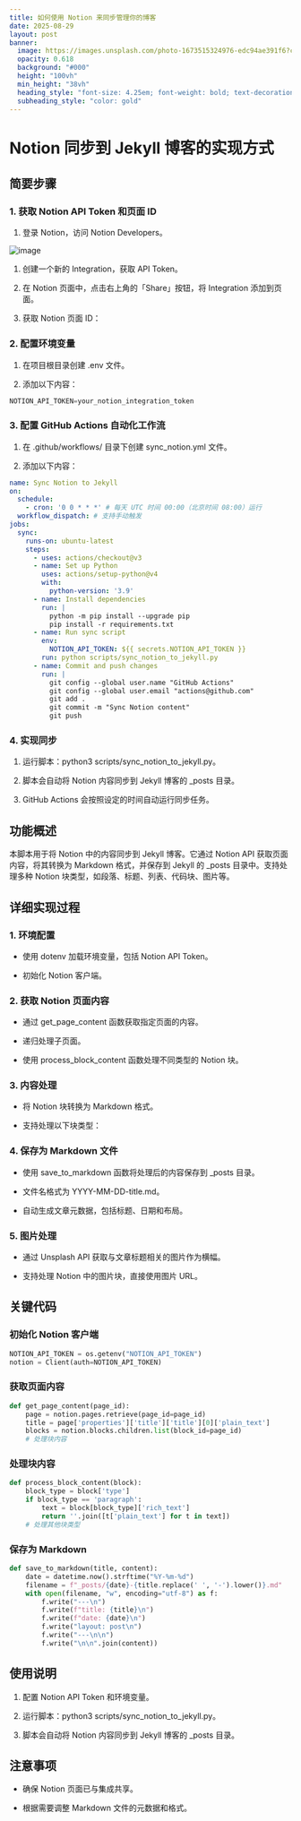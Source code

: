```yaml
---
title: 如何使用 Notion 来同步管理你的博客
date: 2025-08-29
layout: post
banner:
  image: https://images.unsplash.com/photo-1673515324976-edc94ae391f6?crop=entropy&cs=tinysrgb&fit=max&fm=jpg&ixid=M3w2OTIwMzJ8MHwxfHJhbmRvbXx8fHx8fHx8fDE3NTY0ODQ3NTh8&ixlib=rb-4.1.0&q=80&w=1080
  opacity: 0.618
  background: "#000"
  height: "100vh"
  min_height: "38vh"
  heading_style: "font-size: 4.25em; font-weight: bold; text-decoration: underline"
  subheading_style: "color: gold"
---
```


# Notion 同步到 Jekyll 博客的实现方式

## 简要步骤

### 1. 获取 Notion API Token 和页面 ID

1. 登录 Notion，访问 Notion Developers。

![image](https://prod-files-secure.s3.us-west-2.amazonaws.com/a7a0cc5a-89b9-4cda-8686-1fba0ca52f40/d19c1afe-dea5-4312-9333-786b0ba83054/image.png?X-Amz-Algorithm=AWS4-HMAC-SHA256&X-Amz-Content-Sha256=UNSIGNED-PAYLOAD&X-Amz-Credential=ASIAZI2LB4662JMX6AWA%2F20250829%2Fus-west-2%2Fs3%2Faws4_request&X-Amz-Date=20250829T162557Z&X-Amz-Expires=3600&X-Amz-Security-Token=IQoJb3JpZ2luX2VjEGgaCXVzLXdlc3QtMiJHMEUCIQDGDhtKR4Vo%2FiT23Lw77v5T0NCS63g39VMt2ArNDECTjwIgc%2F0N5phnARcbYfU0i%2BuUZ4DEJJaiqwC7ZOhXm7ehpnEqiAQIwf%2F%2F%2F%2F%2F%2F%2F%2F%2F%2FARAAGgw2Mzc0MjMxODM4MDUiDGgUeBfq%2BuRdxbh6WyrcA0c9Hfep4Gki%2B62a5HunEhdjjj9GCy%2FATsWN6692pym4JOq%2BMIpI1DiJxSK5vGqOHtGTxqjYA%2FBkAxEXNuYmY0tRmC%2FI7TV2iDj86DLyOUP29XwuwwZpxxcdoNnEbAStOWGEOp9cKkUK7938QZ%2BhXT8dbI%2BkjQaQvFcZ4FdbC6lTbCTX%2BYvBpV5vKilySfUXT%2FEgdvpeBheT7RLxBeKwtJOuDMD6a4HFLifbT7TC4uADxTUXxOWDRcbF43tSMR1qXbvPn7t3qo%2BlHwN3OS7DCE1fo1j7m01SJnjOHViG65P8%2FRskpCeUvNfT4Lm3l4S3pkAb3Tr5iloHYkaCOKtEcEoK2rxl08KSzVoGiOFiKu5QrUNeA92kTF9ZnInrac%2BgC8q7bVP3U%2Bjrtjp4%2BRii2hY%2FT2kvSyiehUU3BlU06ia%2BijmAQ6L77OzHVTzF1L3GNt4DEBAYwb5GC4WY4xaC%2FnakOKblojFx2rHE%2BuvzvodPXnjB6HZrQn1%2BATMGtmoy3%2BPqAcllNG5o3NDDIdd9aw3EQaOLEuRkjZ3lSDV03voQrhien1Iwc8V%2Fbp4ADRO5GyNwbBcpSt2AR2iIA2Ra9aO5vSLRoyM0SMg5xF5%2Fp4JL4N8uz5LbEJe1jCB%2BMOSRx8UGOqUBMchHneSn8%2Fr0s3HLpDNrJ125qi%2FXYgchb5aRVC%2FtMBeGPdt7R5RBnK5GWy6FWOIbNJxPvXMsOChauJo86KTCN32QoquPm8uuIlpeiXa6kMH1ZbzlgSEXzb3xHEUtEvD2hA%2F97eVCdvqgriqaF6ny2rEtEral2Nz6%2FypkPFBPvVbMFCr9pDuf72bsblYKY2Fl%2FtgvRh%2F%2BRv7CwWBMBa5GdbAgRbi0&X-Amz-Signature=0f8c8568590254334bf7fcc05b89fac208f0f6d3ad94d6b00ff657445cb48333&X-Amz-SignedHeaders=host&x-amz-checksum-mode=ENABLED&x-id=GetObject)

1. 创建一个新的 Integration，获取 API Token。

1. 在 Notion 页面中，点击右上角的「Share」按钮，将 Integration 添加到页面。

1. 获取 Notion 页面 ID：


### 2. 配置环境变量

1. 在项目根目录创建 .env 文件。

1. 添加以下内容：

```javascript
NOTION_API_TOKEN=your_notion_integration_token
```

### 3. 配置 GitHub Actions 自动化工作流

1. 在 .github/workflows/ 目录下创建 sync_notion.yml 文件。

1. 添加以下内容：

```yaml
name: Sync Notion to Jekyll
on:
  schedule:
    - cron: '0 0 * * *' # 每天 UTC 时间 00:00（北京时间 08:00）运行
  workflow_dispatch: # 支持手动触发
jobs:
  sync:
    runs-on: ubuntu-latest
    steps:
      - uses: actions/checkout@v3
      - name: Set up Python
        uses: actions/setup-python@v4
        with:
          python-version: '3.9'
      - name: Install dependencies
        run: |
          python -m pip install --upgrade pip
          pip install -r requirements.txt
      - name: Run sync script
        env:
          NOTION_API_TOKEN: ${{ secrets.NOTION_API_TOKEN }}
        run: python scripts/sync_notion_to_jekyll.py
      - name: Commit and push changes
        run: |
          git config --global user.name "GitHub Actions"
          git config --global user.email "actions@github.com"
          git add .
          git commit -m "Sync Notion content"
          git push
```

### 4. 实现同步

1. 运行脚本：python3 scripts/sync_notion_to_jekyll.py。

1. 脚本会自动将 Notion 内容同步到 Jekyll 博客的 _posts 目录。

1. GitHub Actions 会按照设定的时间自动运行同步任务。

## 功能概述

本脚本用于将 Notion 中的内容同步到 Jekyll 博客。它通过 Notion API 获取页面内容，将其转换为 Markdown 格式，并保存到 Jekyll 的 _posts 目录中。支持处理多种 Notion 块类型，如段落、标题、列表、代码块、图片等。

## 详细实现过程

### 1. 环境配置

- 使用 dotenv 加载环境变量，包括 Notion API Token。

- 初始化 Notion 客户端。

### 2. 获取 Notion 页面内容

- 通过 get_page_content 函数获取指定页面的内容。

- 递归处理子页面。

- 使用 process_block_content 函数处理不同类型的 Notion 块。

### 3. 内容处理

- 将 Notion 块转换为 Markdown 格式。

- 支持处理以下块类型：


### 4. 保存为 Markdown 文件

- 使用 save_to_markdown 函数将处理后的内容保存到 _posts 目录。

- 文件名格式为 YYYY-MM-DD-title.md。

- 自动生成文章元数据，包括标题、日期和布局。

### 5. 图片处理

- 通过 Unsplash API 获取与文章标题相关的图片作为横幅。

- 支持处理 Notion 中的图片块，直接使用图片 URL。

## 关键代码

### 初始化 Notion 客户端

```python
NOTION_API_TOKEN = os.getenv("NOTION_API_TOKEN")
notion = Client(auth=NOTION_API_TOKEN)
```

### 获取页面内容

```python
def get_page_content(page_id):
    page = notion.pages.retrieve(page_id=page_id)
    title = page['properties']['title']['title'][0]['plain_text']
    blocks = notion.blocks.children.list(block_id=page_id)
    # 处理块内容
```

### 处理块内容

```python
def process_block_content(block):
    block_type = block['type']
    if block_type == 'paragraph':
        text = block[block_type]['rich_text']
        return ''.join([t['plain_text'] for t in text])
    # 处理其他块类型
```

### 保存为 Markdown

```python
def save_to_markdown(title, content):
    date = datetime.now().strftime("%Y-%m-%d")
    filename = f"_posts/{date}-{title.replace(' ', '-').lower()}.md"
    with open(filename, "w", encoding="utf-8") as f:
        f.write("---\n")
        f.write(f"title: {title}\n")
        f.write(f"date: {date}\n")
        f.write("layout: post\n")
        f.write("---\n\n")
        f.write("\n\n".join(content))
```

## 使用说明

1. 配置 Notion API Token 和环境变量。

1. 运行脚本：python3 scripts/sync_notion_to_jekyll.py。

1. 脚本会自动将 Notion 内容同步到 Jekyll 博客的 _posts 目录。

## 注意事项

- 确保 Notion 页面已与集成共享。

- 根据需要调整 Markdown 文件的元数据和格式。